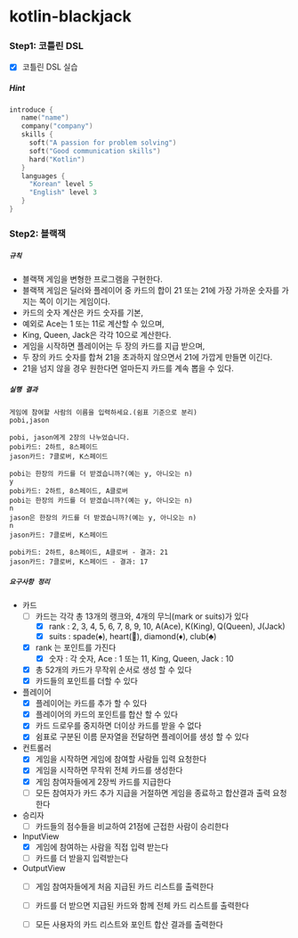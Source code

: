 # kotlin-blackjack

### Step1: 코틀린 DSL
- [x] 코틀린 DSL 실습

##### Hint
```kotlin
introduce {
   name("name")
   company("company")
   skills {
     soft("A passion for problem solving")
     soft("Good communication skills")
     hard("Kotlin")
   }
   languages {
     "Korean" level 5
     "English" level 3
   }
}
```

### Step2: 블랙잭

##### `규칙`
- 블랙잭 게임을 변형한 프로그램을 구현한다. 
- 블랙잭 게임은 딜러와 플레이어 중 카드의 합이 21 또는 21에 가장 가까운 숫자를 가지는 쪽이 이기는 게임이다.
- 카드의 숫자 계산은 카드 숫자를 기본, 
- 예외로 Ace는 1 또는 11로 계산할 수 있으며, 
- King, Queen, Jack은 각각 10으로 계산한다.
- 게임을 시작하면 플레이어는 두 장의 카드를 지급 받으며, 
- 두 장의 카드 숫자를 합쳐 21을 초과하지 않으면서 21에 가깝게 만들면 이긴다. 
- 21을 넘지 않을 경우 원한다면 얼마든지 카드를 계속 뽑을 수 있다.

##### `실행 결과`
```text
게임에 참여할 사람의 이름을 입력하세요.(쉼표 기준으로 분리)
pobi,jason

pobi, jason에게 2장의 나누었습니다.
pobi카드: 2하트, 8스페이드
jason카드: 7클로버, K스페이드

pobi는 한장의 카드를 더 받겠습니까?(예는 y, 아니오는 n)
y
pobi카드: 2하트, 8스페이드, A클로버
pobi는 한장의 카드를 더 받겠습니까?(예는 y, 아니오는 n)
n
jason은 한장의 카드를 더 받겠습니까?(예는 y, 아니오는 n)
n
jason카드: 7클로버, K스페이드

pobi카드: 2하트, 8스페이드, A클로버 - 결과: 21
jason카드: 7클로버, K스페이드 - 결과: 17
```

##### `요구사항 정리`
- 카드
  - [ ] 카드는 각각 총 13개의 랭크와, 4개의 무늬(mark or suits)가 있다
    - [x] rank : 2, 3, 4, 5, 6, 7, 8, 9, 10, A(Ace), K(King), Q(Queen), J(Jack)
    - [x] suits : spade(♠️), heart(🖤), diamond(♦️), club(♣️)
  - [x] rank 는 포인트를 가진다 
    - [x] 숫자 : 각 숫자, Ace : 1 또는 11, King, Queen, Jack : 10
  - [x] 총 52개의 카드가 무작위 순서로 생성 할 수 있다
  - [x] 카드들의 포인트를 더할 수 있다
- 플레이어
  - [x] 플레이어는 카드를 추가 할 수 있다
  - [x] 플레이어의 카드의 포인트를 합산 할 수 있다
  - [x] 카드 드로우를 중지하면 더이상 카드를 받을 수 없다
  - [x] 쉼표로 구분된 이름 문자열을 전달하면 플레이어를 생성 할 수 있다
- 컨트롤러
  - [x] 게임을 시작하면 게임에 참여할 사람들 입력 요청한다 
  - [x] 게임을 시작하면 무작위 전체 카드를 생성한다
  - [x] 게임 참여자들에게 2장씩 카드를 지급한다
  - [ ] 모든 참여자가 카드 추가 지급을 거절하면 게임을 종료하고 합산결과 출력 요청한다
- 승리자
  - [ ] 카드들의 점수들을 비교하여 21점에 근접한 사람이 승리한다
- InputView 
  - [x] 게임에 참여하는 사람을 직접 입력 받는다
  - [ ] 카드를 더 받을지 입력받는다
- OutputView
  - [ ] 게임 참여자들에게 처음 지급된 카드 리스트를 출력한다
  - [ ] 카드를 더 받으면 지급된 카드와 함께 전체 카드 리스트를 출력한다
  - [ ] 모든 사용자의 카드 리스트와 포인트 합산 결과를 출력한다
     